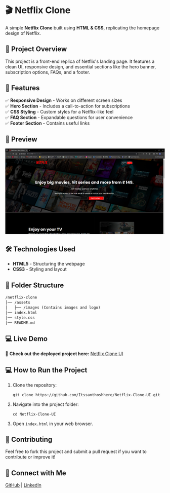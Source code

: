 # 🎬 Netflix Clone

A simple **Netflix Clone** built using **HTML & CSS**, replicating the homepage design of Netflix.

## 🚀 Project Overview
This project is a front-end replica of Netflix's landing page. It features a clean UI, responsive design, and essential sections like the hero banner, subscription options, FAQs, and a footer.

## 🌟 Features
✅ **Responsive Design** - Works on different screen sizes  
✅ **Hero Section** - Includes a call-to-action for subscriptions  
✅ **CSS Styling** - Custom styles for a Netflix-like feel  
✅ **FAQ Section** - Expandable questions for user convenience  
✅ **Footer Section** - Contains useful links  

## 📸 Preview
![Netflix Clone Preview](assets/images/preview.png)

## 🛠️ Technologies Used
- **HTML5** - Structuring the webpage  
- **CSS3** - Styling and layout  

## 📂 Folder Structure
```
/netflix-clone  
│── /assets  
│   ├── /images (Contains images and logo)  
│── index.html  
│── style.css  
│── README.md  
```

## 💻 Live Demo  
🔗 **Check out the deployed project here:** [Netflix Clone UI](https://netflix-clone-ui-black.vercel.app/)

## 💻 How to Run the Project
1. Clone the repository:  
   ```
   git clone https://github.com/Itssanthoshhere/Netflix-Clone-UI.git
   ```
2. Navigate into the project folder:  
   ```
   cd Netflix-Clone-UI
   ```
3. Open `index.html` in your web browser.  

## 🤝 Contributing
Feel free to fork this project and submit a pull request if you want to contribute or improve it!

## 📩 Connect with Me
[GitHub](https://github.com/Itssanthoshhere) | [LinkedIn](https://linkedin.com/in/thesanthoshvs)
